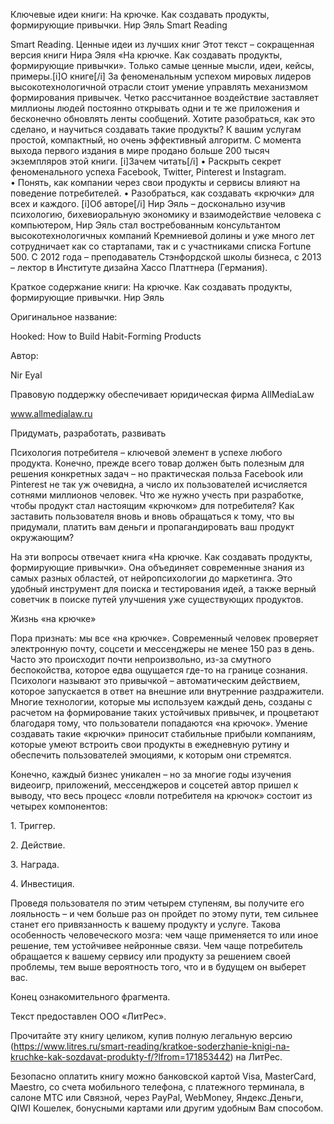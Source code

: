 Ключевые идеи книги: На крючке. Как создавать продукты, формирующие
привычки. Нир Эяль Smart Reading

Smart Reading. Ценные идеи из лучших книг Этот текст – сокращенная
версия книги Нира Эяля «На крючке. Как создавать продукты, формирующие
привычки». Только самые ценные мысли, идеи, кейсы, примеры.\[i\]О
книге\[/i\] За феноменальным успехом мировых лидеров высокотехнологичной
отрасли стоит умение управлять механизмом формирования привычек. Четко
рассчитанное воздействие заставляет миллионы людей постоянно открывать
одни и те же приложения и бесконечно обновлять ленты сообщений. Хотите
разобраться, как это сделано, и научиться создавать такие продукты? К
вашим услугам простой, компактный, но очень эффективный алгоритм. С
момента выхода первого издания в мире продано больше 200 тысяч
экземпляров этой книги. \[i\]Зачем читать\[/i\] • Раскрыть секрет
феноменального успеха Facebook, Twitter, Pinterest и Instagram.
• Понять, как компании через свои продукты и сервисы влияют на поведение
потребителей. • Разобраться, как создавать «крючки» для всех и каждого.
\[i\]Об авторе\[/i\] Нир Эяль – досконально изучив психологию,
бихевиоральную экономику и взаимодействие человека с компьютером, Нир
Эяль стал востребованным консультантом высокотехнологичных компаний
Кремниевой долины и уже много лет сотрудничает как со стартапами, так и
с участниками списка Fortune 500. С 2012 года – преподаватель
Стэнфордской школы бизнеса, с 2013 – лектор в Институте дизайна Хассо
Платтнера (Германия).

Краткое содержание книги: На крючке. Как создавать продукты, формирующие
привычки. Нир Эяль

Оригинальное название:

Hooked: How to Build Habit-Forming Products

Автор:

Nir Eyal

Правовую поддержку обеспечивает юридическая фирма AllMediaLaw

www.allmedialaw.ru

Придумать, разработать, развивать

Психология потребителя – ключевой элемент в успехе любого продукта.
Конечно, прежде всего товар должен быть полезным для решения конкретных
задач – но практическая польза Facebook или Pinterest не так уж
очевидна, а число их пользователей исчисляется сотнями миллионов
человек. Что же нужно учесть при разработке, чтобы продукт стал
настоящим «крючком» для потребителя? Как заставить пользователя вновь и
вновь обращаться к тому, что вы придумали, платить вам деньги и
пропагандировать ваш продукт окружающим?

На эти вопросы отвечает книга «На крючке. Как создавать продукты,
формирующие привычки». Она объединяет современные знания из самых разных
областей, от нейропсихологии до маркетинга. Это удобный инструмент для
поиска и тестирования идей, а также верный советчик в поиске путей
улучшения уже существующих продуктов.

Жизнь «на крючке»

Пора признать: мы все «на крючке». Современный человек проверяет
электронную почту, соцсети и мессенджеры не менее 150 раз в день. Часто
это происходит почти непроизвольно, из-за смутного беспокойства, которое
едва ощущается где-то на границе сознания. Психологи называют это
привычкой – автоматическим действием, которое запускается в ответ на
внешние или внутренние раздражители. Многие технологии, которые мы
используем каждый день, созданы с расчетом на формирование таких
устойчивых привычек, и процветают благодаря тому, что пользователи
попадаются «на крючок». Умение создавать такие «крючки» приносит
стабильные прибыли компаниям, которые умеют встроить свои продукты в
ежедневную рутину и обеспечить пользователей эмоциями, к которым они
стремятся.

Конечно, каждый бизнес уникален – но за многие годы изучения видеоигр,
приложений, мессенджеров и соцсетей автор пришел к выводу, что весь
процесс «ловли потребителя на крючок» состоит из четырех компонентов:

1. Триггер.

2. Действие.

3. Награда.

4. Инвестиция.

Проведя пользователя по этим четырем ступеням, вы получите его
лояльность – и чем больше раз он пройдет по этому пути, тем сильнее
станет его привязанность к вашему продукту и услуге. Такова особенность
человеческого мозга: чем чаще применяется то или иное решение, тем
устойчивее нейронные связи. Чем чаще потребитель обращается к вашему
сервису или продукту за решением своей проблемы, тем выше вероятность
того, что и в будущем он выберет вас.

Конец ознакомительного фрагмента.

Текст предоставлен ООО «ЛитРес».

Прочитайте эту книгу целиком, купив полную легальную версию
(https://www.litres.ru/smart-reading/kratkoe-soderzhanie-knigi-na-kruchke-kak-sozdavat-produkty-f/?lfrom=171853442)
на ЛитРес.

Безопасно оплатить книгу можно банковской картой Visa, MasterCard,
Maestro, со счета мобильного телефона, с платежного терминала, в салоне
МТС или Связной, через PayPal, WebMoney, Яндекс.Деньги, QIWI Кошелек,
бонусными картами или другим удобным Вам способом.
